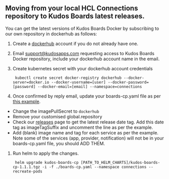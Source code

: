 ## Moving from your local HCL Connections repository to Kudos Boards latest releases.

You can get the latest versions of Kudos Boards Docker by subscribing to our own repository in dockerhub as follows:

1. Create a [dockerhub](https://hub.docker.com) account if you do not already have one.
1. Email [support@kudosapps.com](mailto:support@kudosapps.com) requesting access to Kudos Boards Docker repository, include your dockerhub account name in the email.
1. Create kubernetes secret with your dockerhub account credentials

        kubectl create secret docker-registry dockerhub --docker-server=docker.io --docker-username=[user] --docker-password=[password] --docker-email=[email] --namespace=connections

1. Once confirmed by reply email, update your boards-cp.yaml file as per [this example](/assets/config/kubernetes/boards-cp-dockerhub.yaml).
  - Change the imagePullSecret to `dockerhub`
  - Remove your customised global.repository
  - Check our [releases](https://docs.kudosapps.com/boards/cp/releases/) page to get the latest release date tag. Add this date tag as imageTagSuffix and uncomment the line as per the example.
  - Add (blank) image name and tag for each service as per the example. Note some of the services (app, provider, notification) will not be in your boards-cp.yaml file, you should ADD THEM.

1. Run helm to apply the changes.

        helm upgrade kudos-boards-cp [PATH_TO_HELM_CHARTS]/kudos-boards-cp-1.1.1.tgz -i -f ./boards-cp.yaml --namespace connections --recreate-pods

